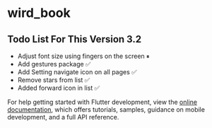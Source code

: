 # wird_book

## Todo List For This Version 3.2

- Adjust font size using fingers on the screen ⏸
- Add gestures package ✅
- Add Setting navigate icon on all pages ✅
- Remove stars from list ✅
- Added forward icon in list ✅

For help getting started with Flutter development, view the
[online documentation](https://docs.flutter.dev/), which offers tutorials,
samples, guidance on mobile development, and a full API reference.
